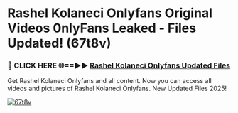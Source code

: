 # Rashel Kolaneci Onlyfans Original Videos 0nlyFans Leaked - Files Updated! (67t8v)

<h3>🔴 CLICK HERE 🌐==►► <a href="https://tinyurl.com/ms9xzufz" rel="nofollow">Rashel Kolaneci Onlyfans Updated Files</a></h3>

Get Rashel Kolaneci Onlyfans and all content. Now you can access all videos and pictures of Rashel Kolaneci Onlyfans. New Updated Files 2025!

[![67t8v](https://i.imgur.com/ppqm5kG.gif)](https://tinyurl.com/ms9xzufz)
